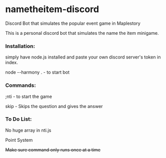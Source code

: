 # nametheitem-discord
Discord Bot that simulates the popular event game in Maplestory

This is a personal discord bot that simulates the name the item minigame. 

### Installation:


simply have node.js installed and paste your own discord server's token in index.

node --harmony . - to start bot

### Commands:


;nti - to start the game

skip - Skips the question and gives the answer

### To Do List:


No huge array in nti.js

Point System

~~Make sure command only runs once at a time~~


